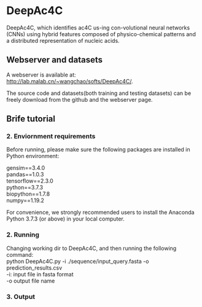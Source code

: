 # DeepAc4C
DeepAc4C, which identifies ac4C us-ing con-volutional neural networks (CNNs) using hybrid features composed of physico-chemical patterns and a distributed representation of nucleic acids.
## Webserver and datasets
A webserver is available at: http://lab.malab.cn/~wangchao/softs/DeepAc4C/.

The source code and datasets(both training and testing datasets) can be freely download from the github and the webserver page.

## Brife tutorial

### 2. Enviornment requirements
Before running, please make sure the following packages are installed in Python environment:

gensim==3.4.0  
pandas==1.0.3  
tensorflow==2.3.0  
python==3.7.3  
biopython==1.7.8  
numpy==1.19.2  

For convenience, we strongly recommended users to install the Anaconda Python 3.7.3 (or above) in your local computer.

### 2. Running
Changing working dir to DeepAc4C, and then running the following command:  
python DeepAc4C.py -i ./sequence/input_query.fasta -o prediction_results.csv  
-i: input file in fasta format  
-o output file name 

### 3. Output

